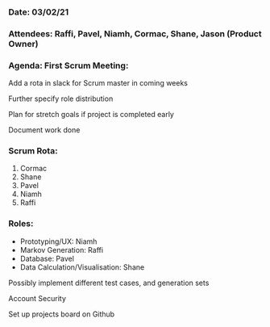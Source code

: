 ### Date: 03/02/21

### Attendees: Raffi, Pavel, Niamh, Cormac, Shane, Jason (Product Owner)

### Agenda: First Scrum Meeting:

Add a rota in slack for Scrum master in coming weeks

Further specify role distribution

Plan for stretch goals if project is completed early

Document work done

### Scrum Rota:
1. Cormac
1. Shane
1. Pavel
1. Niamh
1. Raffi

### Roles:
* Prototyping/UX: Niamh
* Markov Generation: Raffi
* Database: Pavel
* Data Calculation/Visualisation: Shane


Possibly implement different test cases, and generation sets 

Account Security

Set up projects board on Github

